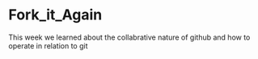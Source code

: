 # Fork_it_Again
This week we learned about the collabrative nature of github and how to operate in relation to git